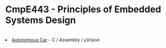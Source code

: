 <h1> CmpE443 - Principles of Embedded Systems Design </h1>
<br>
<li><a href = "https://github.com/ozmenbrn/university_projects/tree/master/CmpE443_Embedded_Systems_Design/Project"> Autonomous Car</a> - C / Assembly / µVision </li>
